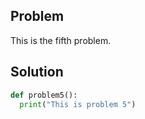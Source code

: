 ## Problem

This is the fifth problem.

## Solution

```python
def problem5():
  print("This is problem 5")
```